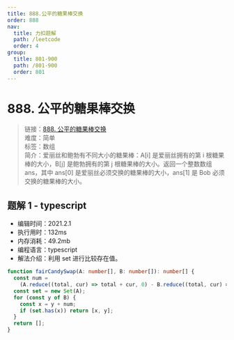 ```yaml
---
title: 888.公平的糖果棒交换
order: 888
nav:
  title: 力扣题解
  path: /leetcode
  order: 4
group:
  title: 801-900
  path: /801-900
  order: 801
---
```


# 888. 公平的糖果棒交换

> 链接：[888. 公平的糖果棒交换](https://leetcode-cn.com/problems/fair-candy-swap/)  
> 难度：简单  
> 标签：数组  
> 简介：爱丽丝和鲍勃有不同大小的糖果棒：A[i] 是爱丽丝拥有的第 i 根糖果棒的大小，B[j] 是鲍勃拥有的第 j 根糖果棒的大小。返回一个整数数组 ans，其中 ans[0] 是爱丽丝必须交换的糖果棒的大小，ans[1] 是 Bob 必须交换的糖果棒的大小。

## 题解 1 - typescript

- 编辑时间：2021.2.1
- 执行用时：132ms
- 内存消耗：49.2mb
- 编程语言：typescript
- 解法介绍：利用 set 进行比较存在值。

```typescript
function fairCandySwap(A: number[], B: number[]): number[] {
  const num =
    (A.reduce((total, cur) => total + cur, 0) - B.reduce((total, cur) => total + cur, 0)) / 2;
  const set = new Set(A);
  for (const y of B) {
    const x = y + num;
    if (set.has(x)) return [x, y];
  }
  return [];
}
```
